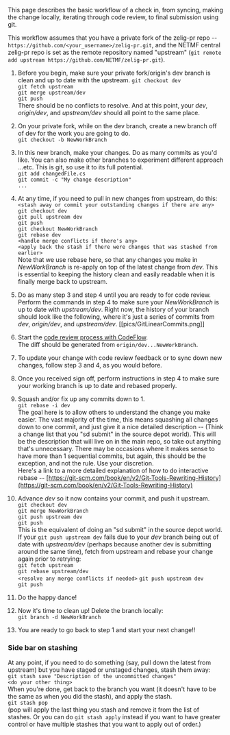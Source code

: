This page describes the basic workflow of a check in, from syncing, making the change locally, iterating through code review, to final submission using git.  

This workflow assumes that you have a private fork of the zelig-pr repo -- `https://github.com/<your_username>/zelig-pr.git`, and the NETMF central zelig-pr repo is set as the remote repository named "upstream" (`git remote add upstream https://github.com/NETMF/zelig-pr.git`).

 1. Before you begin, make sure your private fork/origin's dev branch is clean and up to date with the upstream.
		`git checkout dev`  
		`git fetch upstream`  
		`git merge upstream/dev`  
		`git push`  
	There should be no conflicts to resolve. And at this point, your _dev_, _origin/dev_, and _upstream/dev_ should all point to the same place.
	
 2. On your private fork, while on the dev branch, create a new branch off of dev for the work you are going to do.  
		`git checkout -b NewWorkBranch`  
		
 3. In this new branch, make your changes. Do as many commits as you'd like. You can also make other branches to experiment different approach ...etc. This is git, so use it to its full potential.  
		`git add changedFile.cs`  
		`git commit -c "My change description"`  
		`...`  
		
 4. At any time, if you need to pull in new changes from upstream, do this:  
		`<stash away or commit your outstanding changes if there are any>`  
		`git checkout dev`  
		`git pull upstream dev`  
		`git push`  
		`git checkout NewWorkBranch`  
		`git rebase dev`  
		`<handle merge conflicts if there's any>`  
		`<apply back the stash if there were changes that was stashed from earlier>`  
	Note that we use rebase here, so that any changes you make in _NewWorkBranch_ is re-apply on top of the latest change from _dev_. This is essential to keeping the history clean and easily readable when it is finally merge back to upstream.
	
 5. Do as many step 3 and step 4 until you are ready to for code review. Perform the commands in step 4 to make sure your _NewWorkBranch_ is up to date with _upstream/dev_. Right now, the history of your branch should look like the following, where it's just a series of commits from  _dev_, _origin/dev_, and _upstream/dev_.
	[[pics/GitLinearCommits.png]]
 6. Start the [code review process with CodeFlow](Code-Review-with-CodeFlow).  
    The diff should be generated from `origin/dev...NewWorkBranch`.

 7. To update your change with code review feedback or to sync down new changes, follow step 3 and 4, as you would before.

 8. Once you received sign off, perform instructions in step 4 to make sure your working branch is up to date and rebased properly.

 9. Squash and/or fix up any commits down to 1.  
		`git rebase -i dev`  
	    The goal here is to allow others to understand the change you make easier. The vast majority of the time, this means squashing all changes down to one commit, and just give it a nice detailed description -- (Think a change list that you "sd submit" in the source depot world). This will be the description that will live on in the main repo, so take out anything that's unnecessary. There may be occasions where it makes sense to have more than 1 sequential commits, but again, this should be the exception, and not the rule. Use your discretion.   
        Here's a link to a more detailed explanation of how to do interactive rebase -- [https://git-scm.com/book/en/v2/Git-Tools-Rewriting-History](https://git-scm.com/book/en/v2/Git-Tools-Rewriting-History)
	
 10. Advance _dev_ so it now contains your commit, and push it upstream.  
    `git checkout dev`  
    `git merge NewWorkBranch`  
    `git push upstream dev`  
    `git push`  
    This is the equivalent of doing an "sd submit" in the source depot world. If your `git push upstream dev` fails due to your _dev_ branch being out of date with _upstream/dev_ (perhaps because another dev is submitting around the same time), fetch from upstream and rebase your change again prior to retrying:  
    `git fetch upstream`  
    `git rebase upstream/dev`  
    `<resolve any merge conflicts if needed>` 
    `git push upstream dev`  
    `git push`     
		
 11. Do the happy dance!
 
 12. Now it's time to clean up! Delete the branch locally:  
    `git branch -d NewWorkBranch`  
    
 13. You are ready to go back to step 1 and start your next change!!

### Side bar on stashing
At any point, if you need to do something (say, pull down the latest from upstream) but you have staged or unstaged changes, stash them away:  
	`git stash save "Description of the uncommitted changes"`  
	`<do your other thing>`  
When you're done, get back to the branch you want (it doesn't have to be the same as when you did the stash), and apply the stash.  
	`git stash pop`  
(pop will apply the last thing you stash and remove it from the list of stashes. Or you can do `git stash apply` instead if you want to have greater control or have multiple stashes that you want to apply out of order.)
